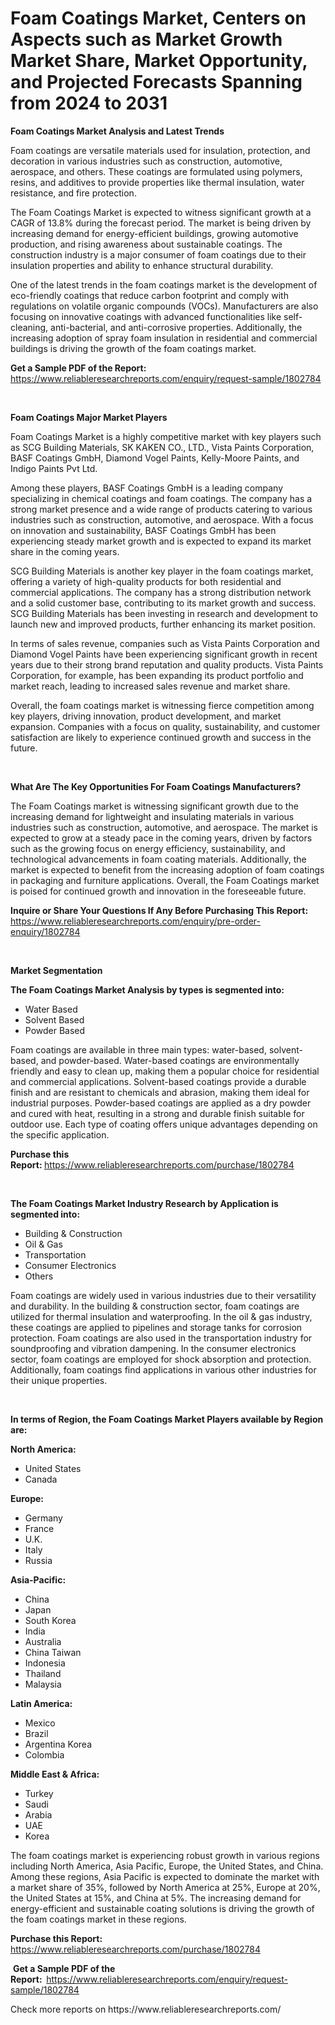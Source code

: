 <p><h1>Foam Coatings Market, Centers on Aspects such as Market Growth Market Share, Market Opportunity, and Projected Forecasts Spanning from 2024 to 2031</h1></p><p><strong>Foam Coatings Market Analysis and Latest Trends</strong></p>
<p><p>Foam coatings are versatile materials used for insulation, protection, and decoration in various industries such as construction, automotive, aerospace, and others. These coatings are formulated using polymers, resins, and additives to provide properties like thermal insulation, water resistance, and fire protection. </p><p>The Foam Coatings Market is expected to witness significant growth at a CAGR of 13.8% during the forecast period. The market is being driven by increasing demand for energy-efficient buildings, growing automotive production, and rising awareness about sustainable coatings. The construction industry is a major consumer of foam coatings due to their insulation properties and ability to enhance structural durability. </p><p>One of the latest trends in the foam coatings market is the development of eco-friendly coatings that reduce carbon footprint and comply with regulations on volatile organic compounds (VOCs). Manufacturers are also focusing on innovative coatings with advanced functionalities like self-cleaning, anti-bacterial, and anti-corrosive properties. Additionally, the increasing adoption of spray foam insulation in residential and commercial buildings is driving the growth of the foam coatings market.</p></p>
<p><strong>Get a Sample PDF of the Report:&nbsp;</strong> <a href="https://www.reliableresearchreports.com/enquiry/request-sample/1802784">https://www.reliableresearchreports.com/enquiry/request-sample/1802784</a></p>
<p>&nbsp;</p>
<p><strong>Foam Coatings Major Market Players</strong></p>
<p><p>Foam Coatings Market is a highly competitive market with key players such as SCG Building Materials, SK KAKEN CO., LTD., Vista Paints Corporation, BASF Coatings GmbH, Diamond Vogel Paints, Kelly-Moore Paints, and Indigo Paints Pvt Ltd. </p><p>Among these players, BASF Coatings GmbH is a leading company specializing in chemical coatings and foam coatings. The company has a strong market presence and a wide range of products catering to various industries such as construction, automotive, and aerospace. With a focus on innovation and sustainability, BASF Coatings GmbH has been experiencing steady market growth and is expected to expand its market share in the coming years.</p><p>SCG Building Materials is another key player in the foam coatings market, offering a variety of high-quality products for both residential and commercial applications. The company has a strong distribution network and a solid customer base, contributing to its market growth and success. SCG Building Materials has been investing in research and development to launch new and improved products, further enhancing its market position.</p><p>In terms of sales revenue, companies such as Vista Paints Corporation and Diamond Vogel Paints have been experiencing significant growth in recent years due to their strong brand reputation and quality products. Vista Paints Corporation, for example, has been expanding its product portfolio and market reach, leading to increased sales revenue and market share.</p><p>Overall, the foam coatings market is witnessing fierce competition among key players, driving innovation, product development, and market expansion. Companies with a focus on quality, sustainability, and customer satisfaction are likely to experience continued growth and success in the future.</p></p>
<p>&nbsp;</p>
<p><strong>What Are The Key Opportunities For Foam Coatings Manufacturers?</strong></p>
<p><p>The Foam Coatings market is witnessing significant growth due to the increasing demand for lightweight and insulating materials in various industries such as construction, automotive, and aerospace. The market is expected to grow at a steady pace in the coming years, driven by factors such as the growing focus on energy efficiency, sustainability, and technological advancements in foam coating materials. Additionally, the market is expected to benefit from the increasing adoption of foam coatings in packaging and furniture applications. Overall, the Foam Coatings market is poised for continued growth and innovation in the foreseeable future.</p></p>
<p><strong>Inquire or Share Your Questions If Any Before Purchasing This Report:</strong> <a href="https://www.reliableresearchreports.com/enquiry/pre-order-enquiry/1802784">https://www.reliableresearchreports.com/enquiry/pre-order-enquiry/1802784</a></p>
<p>&nbsp;</p>
<p><strong>Market Segmentation</strong></p>
<p><strong>The Foam Coatings Market Analysis by types is segmented into:</strong></p>
<p><ul><li>Water Based</li><li>Solvent Based</li><li>Powder Based</li></ul></p>
<p><p>Foam coatings are available in three main types: water-based, solvent-based, and powder-based. Water-based coatings are environmentally friendly and easy to clean up, making them a popular choice for residential and commercial applications. Solvent-based coatings provide a durable finish and are resistant to chemicals and abrasion, making them ideal for industrial purposes. Powder-based coatings are applied as a dry powder and cured with heat, resulting in a strong and durable finish suitable for outdoor use. Each type of coating offers unique advantages depending on the specific application.</p></p>
<p><strong>Purchase this Report:&nbsp;</strong><a href="https://www.reliableresearchreports.com/purchase/1802784">https://www.reliableresearchreports.com/purchase/1802784</a></p>
<p>&nbsp;</p>
<p><strong>The Foam Coatings Market Industry Research by Application is segmented into:</strong></p>
<p><ul><li>Building & Construction</li><li>Oil & Gas</li><li>Transportation</li><li>Consumer Electronics</li><li>Others</li></ul></p>
<p><p>Foam coatings are widely used in various industries due to their versatility and durability. In the building & construction sector, foam coatings are utilized for thermal insulation and waterproofing. In the oil & gas industry, these coatings are applied to pipelines and storage tanks for corrosion protection. Foam coatings are also used in the transportation industry for soundproofing and vibration dampening. In the consumer electronics sector, foam coatings are employed for shock absorption and protection. Additionally, foam coatings find applications in various other industries for their unique properties.</p></p>
<p>&nbsp;</p>
<p><strong>In terms of Region, the Foam Coatings Market Players available by Region are:</strong></p>
<p>
    <p> <strong> North America: </strong>
        <ul>
            <li>United States</li>
            <li>Canada</li>
        </ul>
        </p> 
    <p> <strong> Europe: </strong>
        <ul>
            <li>Germany</li>
            <li>France</li>
            <li>U.K.</li>
            <li>Italy</li>
            <li>Russia</li>
        </ul>
        </p> 
    <p> <strong> Asia-Pacific: </strong>
        <ul>
            <li>China</li>
            <li>Japan</li>
            <li>South Korea</li>
            <li>India</li>
            <li>Australia</li>
            <li>China Taiwan</li>
            <li>Indonesia</li>
            <li>Thailand</li>
            <li>Malaysia</li>
        </ul>
        </p> 
    <p> <strong> Latin America: </strong>
        <ul>
            <li>Mexico</li>
            <li>Brazil</li>
            <li>Argentina Korea</li>
            <li>Colombia</li>
        </ul>
        </p> 
    <p> <strong> Middle East & Africa: </strong>
        <ul>
            <li>Turkey</li>
            <li>Saudi</li>
            <li>Arabia</li>
            <li>UAE</li>
            <li>Korea</li>
        </ul>
    </p>
    </p>
<p><p>The foam coatings market is experiencing robust growth in various regions including North America, Asia Pacific, Europe, the United States, and China. Among these regions, Asia Pacific is expected to dominate the market with a market share of 35%, followed by North America at 25%, Europe at 20%, the United States at 15%, and China at 5%. The increasing demand for energy-efficient and sustainable coating solutions is driving the growth of the foam coatings market in these regions.</p></p>
<p><strong>Purchase this Report: </strong><a href="https://www.reliableresearchreports.com/purchase/1802784">https://www.reliableresearchreports.com/purchase/1802784</a></p>
<p>&nbsp;<strong>Get a Sample PDF of the Report:&nbsp;&nbsp;</strong><a href="https://www.reliableresearchreports.com/enquiry/request-sample/1802784">https://www.reliableresearchreports.com/enquiry/request-sample/1802784</a></p>
<p><strong></strong></p>
<p>Check more reports on https://www.reliableresearchreports.com/</p>